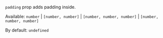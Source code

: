 `padding` prop adds padding inside.

Available: `number` | `[number, number]` | `[number, number, number]` | `[number, number, number]`

By default: `undefined`
